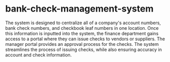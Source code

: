 # bank-check-management-system
The system is designed to centralize all of a company's account numbers, bank check numbers, and checkbook leaf numbers in one location. 
Once this information is inputted into the system, the finance department gains access to a portal where they can issue checks to vendors or suppliers. The manager portal provides an approval process for the checks. The system streamlines the process of issuing checks, while also ensuring accuracy in account and check information.
